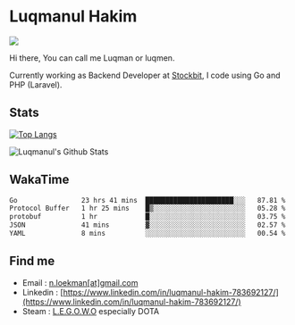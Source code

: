 
# Luqmanul Hakim

![](https://komarev.com/ghpvc/?username=luqman-v1)

Hi there, You can call me Luqman or luqmen.

Currently working as Backend Developer at [Stockbit](https://stockbit.com/), I code using Go and PHP (Laravel).
## Stats

[![Top Langs](https://github-readme-stats.vercel.app/api/top-langs/?username=luqman-v1&layout=compact)](https://github.com/anuraghazra/github-readme-stats)

![Luqmanul's Github Stats](https://github-readme-stats.vercel.app/api?username=luqman-v1&show_icons=true)


## WakaTime 

<!--START_SECTION:waka-->

```txt
Go                23 hrs 41 mins  ██████████████████████░░░   87.81 %
Protocol Buffer   1 hr 25 mins    █▒░░░░░░░░░░░░░░░░░░░░░░░   05.28 %
protobuf          1 hr            █░░░░░░░░░░░░░░░░░░░░░░░░   03.75 %
JSON              41 mins         ▓░░░░░░░░░░░░░░░░░░░░░░░░   02.57 %
YAML              8 mins          ░░░░░░░░░░░░░░░░░░░░░░░░░   00.54 %
```

<!--END_SECTION:waka-->


## Find me 

- Email : [n.loekman[at]gmail.com](mailto:n.loekman@gmail.com)
- Linkedin : [https://www.linkedin.com/in/luqmanul-hakim-783692127/](https://www.linkedin.com/in/luqmanul-hakim-783692127/)
- Steam : [L.E.G.O.W.O](https://steamcommunity.com/id/fuukmans) especially DOTA


